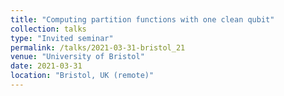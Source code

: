```yaml
---
title: "Computing partition functions with one clean qubit"
collection: talks
type: "Invited seminar"
permalink: /talks/2021-03-31-bristol_21
venue: "University of Bristol"
date: 2021-03-31
location: "Bristol, UK (remote)"
---
```

